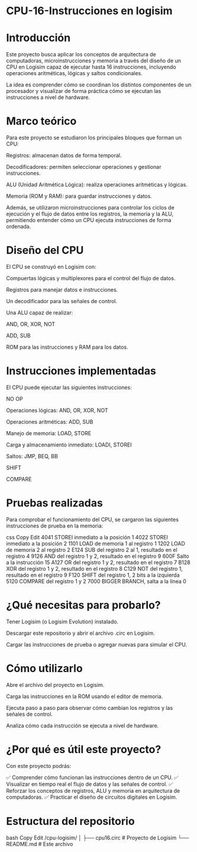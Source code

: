 # CPU-16-Instrucciones en logisim

# Introducción
Este proyecto busca aplicar los conceptos de arquitectura de computadoras, microinstrucciones y memoria a través del diseño de un CPU en Logisim capaz de ejecutar hasta 16 instrucciones, incluyendo operaciones aritméticas, lógicas y saltos condicionales.

La idea es comprender cómo se coordinan los distintos componentes de un procesador y visualizar de forma práctica cómo se ejecutan las instrucciones a nivel de hardware.

# Marco teórico
Para este proyecto se estudiaron los principales bloques que forman un CPU:

Registros: almacenan datos de forma temporal.

Decodificadores: permiten seleccionar operaciones y gestionar instrucciones.

ALU (Unidad Aritmética Lógica): realiza operaciones aritméticas y lógicas.

Memoria (ROM y RAM): para guardar instrucciones y datos.

Además, se utilizaron microinstrucciones para controlar los ciclos de ejecución y el flujo de datos entre los registros, la memoria y la ALU, permitiendo entender cómo un CPU ejecuta instrucciones de forma ordenada.

# Diseño del CPU
El CPU se construyó en Logisim con:

Compuertas lógicas y multiplexores para el control del flujo de datos.

Registros para manejar datos e instrucciones.

Un decodificador para las señales de control.

Una ALU capaz de realizar:

AND, OR, XOR, NOT

ADD, SUB

ROM para las instrucciones y RAM para los datos.

# Instrucciones implementadas
El CPU puede ejecutar las siguientes instrucciones:

NO OP

Operaciones lógicas: AND, OR, XOR, NOT

Operaciones aritméticas: ADD, SUB

Manejo de memoria: LOAD, STORE

Carga y almacenamiento inmediato: LOADI, STOREI

Saltos: JMP, BEQ, BB

SHIFT

COMPARE

# Pruebas realizadas
Para comprobar el funcionamiento del CPU, se cargaron las siguientes instrucciones de prueba en la memoria:

css
Copy
Edit
4041    STOREI inmediato a la posición 1
4022    STOREI inmediato a la posición 2
1101    LOAD de memoria 1 al registro 1
1202    LOAD de memoria 2 al registro 2
E124    SUB del registro 2 al 1, resultado en el registro 4
9126    AND del registro 1 y 2, resultado en el registro 9
600F    Salto a la instrucción 15
A127    OR del registro 1 y 2, resultado en el registro 7
B128    XOR del registro 1 y 2, resultado en el registro 8
C129    NOT del registro 1, resultado en el registro 9
F120    SHIFT del registro 1, 2 bits a la izquierda
5120    COMPARE del registro 1 y 2
7000    BIGGER BRANCH, salta a la línea 0

# ¿Qué necesitas para probarlo?
Tener Logisim (o Logisim Evolution) instalado.

Descargar este repositorio y abrir el archivo .circ en Logisim.

Cargar las instrucciones de prueba o agregar nuevas para simular el CPU.

# Cómo utilizarlo
Abre el archivo del proyecto en Logisim.

Carga las instrucciones en la ROM usando el editor de memoria.

Ejecuta paso a paso para observar cómo cambian los registros y las señales de control.

Analiza cómo cada instrucción se ejecuta a nivel de hardware.

# ¿Por qué es útil este proyecto?
Con este proyecto podrás:

✅ Comprender cómo funcionan las instrucciones dentro de un CPU.
✅ Visualizar en tiempo real el flujo de datos y las señales de control.
✅ Reforzar los conceptos de registros, ALU y memoria en arquitectura de computadoras.
✅ Practicar el diseño de circuitos digitales en Logisim.

# Estructura del repositorio
bash
Copy
Edit
/cpu-logisim/
│
├── cpu16.circ         # Proyecto de Logisim
└── README.md          # Este archivo

